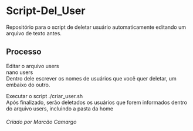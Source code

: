 # Script-Del_User
Repositório para o script de deletar usuário automaticamente editando um arquivo de texto antes.

## Processo
Editar o arquivo users<br />
nano users<br />
Dentro dele escrever os nomes de usuários que você quer deletar, um embaixo do outro.<br />

Executar o script ./criar_user.sh<br />
Após finalizado, serão deletados os usuários que forem informados dentro do arquivo users, incluindo a pasta da home<br />

###### Criado por Marcão Camargo
